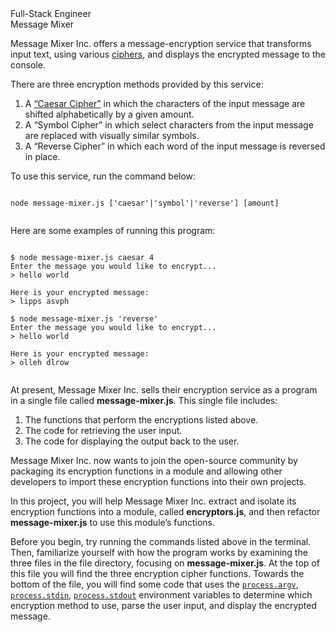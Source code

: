 <!DOCTYPE html>
<html lang="en">
  <head>
    <meta charset="UTF-8" />
    <meta http-equiv="X-UA-Compatible" content="IE=edge" />
    <meta name="viewport" content="width=device-width, initial-scale=1.0" />
  </head>
  <body>
    <div class="box">
      <div aria-hidden="true">Full-Stack Engineer</div>
      <span aria-hidden="true">Message Mixer</span>
      <div>
        <div>
          <p>
            Message Mixer Inc. offers a message-encryption service that
            transforms input text, using various
            <a
              target="_blank"
              rel="noopener"
              href="https://en.wikipedia.org/wiki/Cipher"
              >ciphers</a
            >, and displays the encrypted message to the console.
          </p>
          <p>There are three encryption methods provided by this service:</p>
          <ol>
            <li>
              A
              <a
                target="_blank"
                rel="noopener"
                href="https://en.wikipedia.org/wiki/Caesar_cipher"
                >“Caesar Cipher”</a
              >
              in which the characters of the input message are shifted
              alphabetically by a given amount.
            </li>
            <li>
              A “Symbol Cipher” in which select characters from the input
              message are replaced with visually similar symbols.
            </li>
            <li>
              A “Reverse Cipher” in which each word of the input message is
              reversed in place.
            </li>
          </ol>
          <p>To use this service, run the command below:</p>
          <pre><pre><code><div class="codeContainer"><span><span>node message-mixer.js ['caesar'|'symbol'|'reverse'</span><span>] [amount]</span></span><br></div></code></pre></pre>
          <p>Here are some examples of running this program:</p>
          <pre><pre><code><div class="codeContainer"><span><span>$ node message-mixer.js caesar 4</span></span><br><span><span>Enter the message you would like to encrypt...</span></span><br><span><span>&gt; hello world</span></span><br><span><span> </span></span><br><span><span>Here is your encrypted message:</span></span><br><span><span>&gt; lipps asvph</span></span><br><span><span> </span></span><br><span><span>$ node message-mixer.js 'reverse'</span></span><br><span><span>Enter the message you would like to encrypt...</span></span><br><span><span>&gt; hello world</span></span><br><span><span> </span></span><br><span><span>Here is your encrypted message:</span></span><br><span><span>&gt; olleh dlrow</span></span><br></div></code></pre></pre>
          <p>
            At present, Message Mixer Inc. sells their encryption service as a
            program in a single file called <strong>message-mixer.js</strong>.
            This single file includes:
          </p>
          <ol>
            <li>The functions that perform the encryptions listed above.</li>
            <li>The code for retrieving the user input.</li>
            <li>The code for displaying the output back to the user.</li>
          </ol>
          <p>
            Message Mixer Inc. now wants to join the open-source community by
            packaging its encryption functions in a module and allowing other
            developers to import these encryption functions into their own
            projects.
          </p>
          <p>
            In this project, you will help Message Mixer Inc. extract and
            isolate its encryption functions into a module, called
            <strong>encryptors.js</strong>, and then refactor
            <strong>message-mixer.js</strong> to use this module’s functions.
          </p>
          <p>
            Before you begin, try running the commands listed above in the
            terminal. Then, familiarize yourself with how the program works by
            examining the three files in the file directory, focusing on
            <strong>message-mixer.js</strong>. At the top of this file you will
            find the three encryption cipher functions. Towards the bottom of
            the file, you will find some code that uses the
            <a
              target="_blank"
              rel="noopener"
              href="https://nodejs.org/api/process.html#process_process_argv"
              ><code>process.argv</code></a
            >,
            <a
              target="_blank"
              rel="noopener"
              href="https://nodejs.org/api/process.html#process_process_stdin"
              ><code>process.stdin</code></a
            >,
            <a
              target="_blank"
              rel="noopener"
              href="https://nodejs.org/api/process.html#process_process_stdout"
              ><code>process.stdout</code></a
            >
            environment variables to determine which encryption method to use,
            parse the user input, and display the encrypted message.
          </p>
        </div>
      </div>
    </div>
  </body>
</html>
